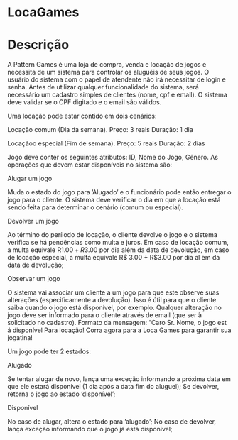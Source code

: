 # LocaGames
<h1>Descrição</h1>
A Pattern Games é uma loja de compra, venda e locação de jogos e necessita de um sistema para controlar os aluguéis de seus jogos. O usuário do sistema com o papel de atendente não irá  necessitar de login e senha. Antes de utilizar qualquer funcionalidade do sistema, será necessário um cadastro simples de clientes (nome, cpf e email). O sistema deve validar se o CPF digitado e o email são válidos.

Uma locação pode estar contido em dois cenários:

Locação comum (Dia da semana).
Preço: 3 reais
Duração: 1 dia

Locaçãoo especial (Fim de semana).
Preço: 5 reais
Duração: 2 dias

Jogo deve conter os seguintes atributos: ID, Nome do Jogo, Gênero. As operações que devem estar disponíveis no sistema são:

 Alugar um jogo

Muda o estado do jogo para ’Alugado’ e o funcionário pode então entregar o jogo para o cliente. O sistema deve verificar o dia em que a locação está sendo feita para determinar o cenário (comum ou especial).

Devolver um jogo

Ao término do períıodo de locação, o cliente devolve o jogo e o sistema verifica se há pendências como multa e juros. Em caso de locação comum, a multa equivale R$1.00 + R$3.00 por dia além da data de devolução, em caso de locação especial, a multa equivale R$ 3.00 + R$3.00 por dia al ́em da data de devolução;

Observar um jogo

O sistema vai associar um cliente a um jogo para que este observe suas alterações (especificamente a devolução). Isso é útil para que o cliente saiba quando o jogo está disponível, por exemplo. Qualquer alteração no jogo deve ser informado para o cliente através de email (que ser ́a solicitado no cadastro).
Formato da mensagem: ”Caro Sr. Nome, o jogo <NOME DO JOGO> est á disponível 
Para locação! Corra agora para a Loca Games para garantir sua jogatina!



Um jogo pode ter 2 estados:

Alugado

Se tentar alugar de novo, lança uma exceção informando a próxima data em que ele estará disponível (1 dia após a data fim do aluguel); 
Se devolver, retorna o jogo ao estado ’disponível’;

Disponível

No caso de alugar, altera o estado para ’alugado’; No caso de devolver, lança exceção informando que o jogo já está disponível;
